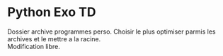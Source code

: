 # Python Exo TD

Dossier archive programmes perso.
Choisir le plus optimiser parmis les archives et le mettre a la racine.  
Modification libre.